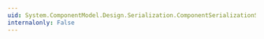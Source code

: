 ```yaml
---
uid: System.ComponentModel.Design.Serialization.ComponentSerializationService.Deserialize(System.ComponentModel.Design.Serialization.SerializationStore,System.ComponentModel.IContainer)
internalonly: False
---
```

